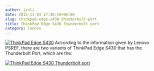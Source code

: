 ```yaml
---
author: jinli
date: 2012-11-03 17:40:19+00:00
slug: thinkpad-edge-s430-thunderbolt-port
title: ThinkPad Edge S430 Thunderbolt port
category: lenovo
---
```

[![ThinkPad Edge S430](http://farm9.staticflickr.com/8472/8150700337_acaf4564a0_z.jpg)](http://www.flickr.com/photos/60081959@N04/8150700337/)
According to the information given by Lenovo PSREF, there are two variants of ThinkPad Edge S430 that has the Thunderbolt Port, which are the:

[![ThinkPad Edge S430 Thunderbolt port](http://farm9.staticflickr.com/8195/8134929593_a36e8515bc_z.jpg)](http://www.flickr.com/photos/60081959@N04/8134929593/)

